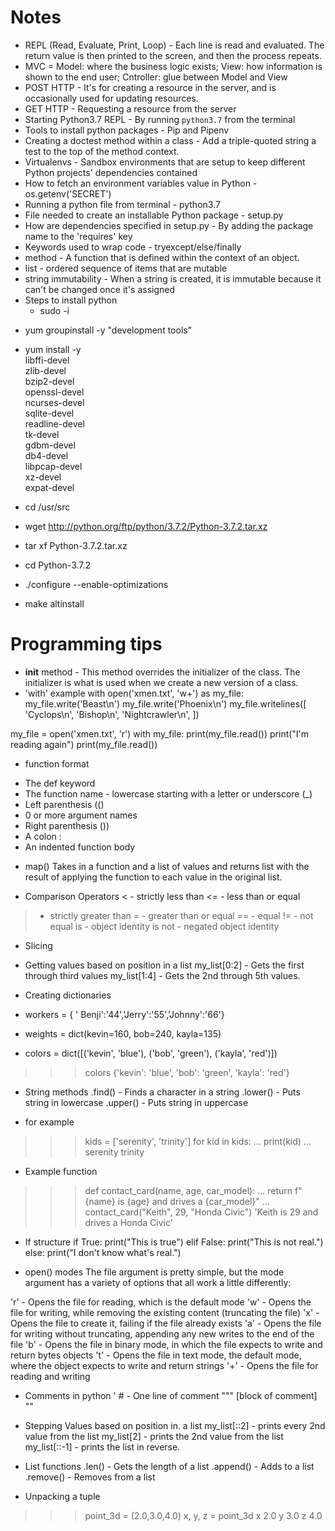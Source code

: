 # Notes
* REPL (Read, Evaluate, Print, Loop) - Each line is read and evaluated. The return value is then printed to the screen, and then the process repeats.
* MVC = Model: where the business logic exists; View: how information is shown to the end user; Cntroller: glue between Model and View
* POST HTTP - It's for creating a resource in the server, and is occasionally used for updating resources.
* GET HTTP - Requesting a resource from the server
* Starting Python3.7 REPL - By running `python3.7` from the terminal
* Tools to install python packages - Pip and Pipenv
* Creating a doctest method within a class - Add a triple-quoted string a test to the top of the method context.
* Virtualenvs - Sandbox environments that are setup to keep different Python projects' dependencies contained
* How to fetch an environment variables value in Python - os.getenv('SECRET')
* Running a python file from terminal - python3.7 <filename>
* File needed to create an installable Python package - setup.py
* How are dependencies specified in setup.py - By adding the package name to the 'requires' key
* Keywords used to wrap code - tryexcept/else/finally
* method - A function that is defined within the context of an object.
* list - ordered sequence of items that are mutable
* string immutability - When a string is created, it is immutable because it can't be changed once it's assigned
* Steps to install python
  - sudo -i
- yum groupinstall -y "development tools"
- yum install -y \
libffi-devel \
zlib-devel \
bzip2-devel \
openssl-devel \
ncurses-devel \
sqlite-devel \
readline-devel \
tk-devel \
gdbm-devel \
db4-devel \
libpcap-devel \
xz-devel \
expat-devel

- cd /usr/src
- wget http://python.org/ftp/python/3.7.2/Python-3.7.2.tar.xz
- tar xf Python-3.7.2.tar.xz
- cd Python-3.7.2
- ./configure --enable-optimizations
- make altinstall

# Programming tips
* __init__ method - This method overrides the initializer of the class. The initializer is what is used when we create a new version of a class.
* 'with' example
with open('xmen.txt', 'w+') as my_file:
    my_file.write('Beast\n')
    my_file.write('Phoenix\n')
    my_file.writelines([
        'Cyclops\n',
        'Bishop\n',
        'Nightcrawler\n',
         ])

my_file = open('xmen.txt', 'r')
with my_file:
    print(my_file.read())
    print("I'm reading again")
    print(my_file.read())
    
* function format
- The def keyword
- The function name - lowercase starting with a letter or underscore (_)
- Left parenthesis (()
- 0 or more argument names
- Right parenthesis ())
- A colon :
- An indented function body

* map()
Takes in a function and a list of values and returns list with the result of applying the function to each value in the original list.

* Comparison Operators
< - strictly less than
<= - less than or equal
> - strictly greater than
>= - greater than or equal
== - equal
!= - not equal
is - object identity
is not - negated object identity

* Slicing
- Getting values based on position in a list
my_list[0:2] - Gets the first through third values
my_list[1:4] - Gets the 2nd through 5th values.

* Creating dictionaries
 - workers = { ' Benji':'44','Jerry':'55','Johnny':'66'}

- weights = dict(kevin=160, bob=240, kayla=135)

- colors = dict([('kevin', 'blue'), ('bob', 'green'), ('kayla', 'red')])
>>> colors
{'kevin': 'blue', 'bob': 'green', 'kayla': 'red'}

* String methods
.find() - Finds a character in a string
.lower() - Puts string in lowercase
.upper() - Puts string in uppercase

* for example
>>> kids = ['serenity', 'trinity']
>>> for kid in kids:
...     print(kid)
... 
serenity
trinity

* Example function
>>> def contact_card(name, age, car_model):
...     return f"{name} is {age} and drives a {car_model}"
...
>>> contact_card("Keith", 29, "Honda Civic")
'Keith is 29 and drives a Honda Civic'

* If structure
if True:
print("This is true")
elif False:
print("This is not real.")
else:
print("I don't know what's real.")

* open() modes
The file argument is pretty simple, but the mode argument has a variety of options that all work a little differently:

'r' - Opens the file for reading, which is the default mode
'w' - Opens the file for writing, while removing the existing content (truncating the file)
'x' - Opens the file to create it, failing if the file already exists
'a' - Opens the file for writing without truncating, appending any new writes to the end of the file
'b' - Opens the file in binary mode, in which the file expects to write and return bytes objects
't' - Opens the file in text mode, the default mode, where the object expects to write and return strings
'+' - Opens the file for reading and writing

* Comments in python
' # - One line of comment
""" [block of comment] ""

* Stepping
Values based on position in. a list
my_list[::2] - prints every 2nd value from the list
my_list[2] - prints the 2nd value from the list
my_list[::-1] - prints the list in reverse.

* List functions
.len() - Gets the length of a list
.append() - Adds to a list
.remove() - Removes from a list

* Unpacking a tuple
>>> point_3d = (2.0,3.0,4.0)
>>> x, y, z = point_3d
>>> x
2.0
>>> y
3.0
>>> z
4.0
